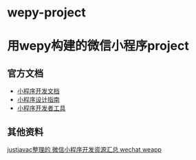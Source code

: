 # wepy-project
# 用wepy构建的微信小程序project
## 官方文档

- [小程序开发文档](https://mp.weixin.qq.com/debug/wxadoc/dev/index.html)
- [小程序设计指南](https://mp.weixin.qq.com/debug/wxadoc/design/index.html)
- [小程序开发者工具](https://mp.weixin.qq.com/debug/wxadoc/dev/devtools/download.html)

## 其他资料

[justjavac整理的 微信小程序开发资源汇总 wechat weapp](https://github.com/justjavac/awesome-wechat-weapp)
